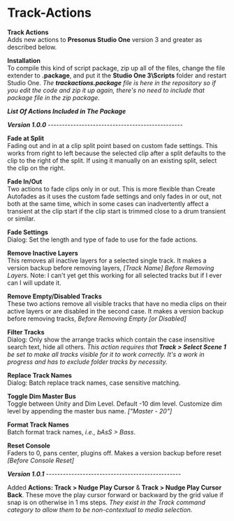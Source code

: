 # Track-Actions
**Track Actions**<br>
Adds new actions to **Presonus Studio One** version 3 and greater as described below.  <br>

**Installation** <br>
To compile this kind of script package, zip up all of the files, change the file extender to **.package**, and put it the **Studio One 3\Scripts** folder and restart Studio One. *The **trackactions.package** file is here in the repository so if you edit the code and zip it up again, there's no need to include that package file in the zip package.*

***List Of Actions Included in The Package***<br>

***Version 1.0.0*** ------------------------------------------------<br>

  **Fade at Split** <br>
  Fading out and in at a clip split point based on custom fade settings. This works from right to left because the selected clip after a split defaults to the clip to the right of the split. If using it manually on an existing split, select the clip on the right.

  **Fade In/Out** <br>
  Two actions to fade clips only in or out. This is more flexible than Create Autofades as it uses the custom fade settings and only fades in or out, not both at the same time, which in some cases can inadvertently affect a transient at the clip start if the clip start is trimmed close to a drum transient or similar.

  **Fade Settings** <br>
  Dialog: Set the length and type of fade to use for the fade actions.

  **Remove Inactive Layers** <br>
  This removes all inactive layers for a selected single track. It makes a version backup before removing layers, *[Track Name] Before 
  Removing Layers*.  Note: I can't yet get this working for all selected tracks but if I ever can I will update it.

  **Remove Empty/Disabled Tracks** <br>
  These two actions remove all visible tracks that have no media clips on their active layers or are disabled in the second case. It makes a version backup before removing tracks, *Before Removing Empty [or Disabled]*

  **Filter Tracks** <br>
  Dialog: Only show the arrange tracks which contain the case insensitive search text, hide all others. *This action requires that **Track > Select Scene 1** be set to make all tracks visible for it to work correctly. It's a work in progress and has to exclude folder tracks by necessity.*

  **Replace Track Names** <br>
  Dialog: Batch replace track names, case sensitive matching.

  **Toggle Dim Master Bus** <br>
  Toggle between Unity and Dim Level. Default -10 dim level. Customize dim level by appending the master bus name. *["Master - 20"]*

  **Format Track Names** <br>
  Batch format track names, *i.e., bAsS > Bass*.

  **Reset Console** <br>
  Faders to 0, pans center, plugins off. Makes a version backup before reset *[Before Console Reset]*

***Version 1.0.1*** ------------------------------------------------<br>

  Added **Actions: Track > Nudge Play Cursor** & **Track > Nudge Play Cursor Back**.  These move the play cursor forward or backward by the grid value if snap is on otherwise in 1 ms steps.  *They exist in the Track command category to allow them to be non-contextual to media selection.*

